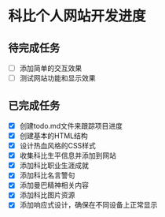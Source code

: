 # 科比个人网站开发进度

## 待完成任务

- [ ] 添加简单的交互效果
- [ ] 测试网站功能和显示效果

## 已完成任务

- [x] 创建todo.md文件来跟踪项目进度
- [x] 创建基本的HTML结构
- [x] 设计热血风格的CSS样式
- [x] 收集科比生平信息并添加到网站
- [x] 添加科比职业生涯成就
- [x] 添加科比名言警句
- [x] 添加曼巴精神相关内容
- [x] 添加科比图片资源
- [x] 添加响应式设计，确保在不同设备上正常显示